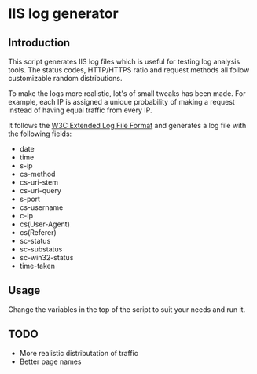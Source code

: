 # IIS log generator
## Introduction
This script generates IIS log files which is useful for testing log analysis tools. The status codes, HTTP/HTTPS ratio and request methods all follow customizable random distributions.

To make the logs more realistic, lot's of small tweaks has been made. For example, each IP is assigned a unique probability of making a request instead of having equal traffic from every IP.

It follows the [W3C Extended Log File Format](https://www.w3.org/TR/WD-logfile.html) and generates a log file with the following fields:

- date
- time
- s-ip
- cs-method
- cs-uri-stem
- cs-uri-query
- s-port
- cs-username
- c-ip
- cs(User-Agent)
- cs(Referer)
- sc-status
- sc-substatus
- sc-win32-status
- time-taken



## Usage
Change the variables in the top of the script to suit your needs and run it.


## TODO
- More realistic distributation of traffic 
- Better page names